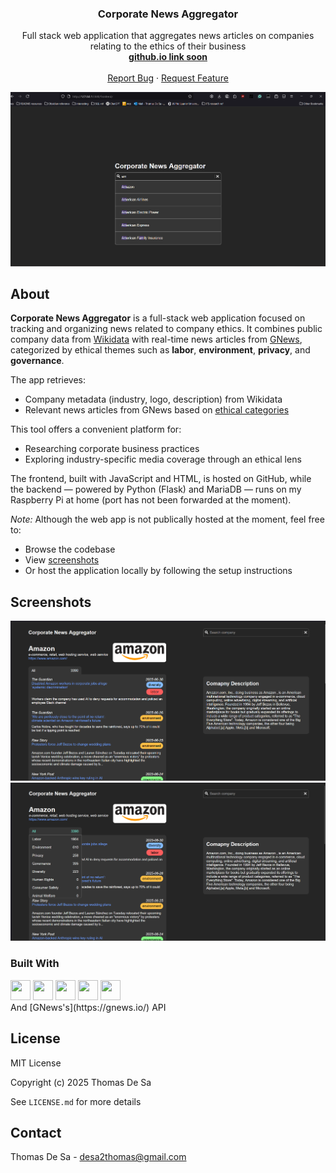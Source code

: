 <div align="center">
 

  <h3 align="center">Corporate News Aggregator </h3>

  <p align="center">
	Full stack web application that aggregates news articles on companies relating to the ethics of their business
    <br />
    <a href="https://desa-thomas.github.io/"><strong>github.io link soon</strong></a>
    <br />
    <br />
    <a href="https://github.com/desa-thomas/controversy-aggregator/issues/new?labels=bug&template=bug-report---.md">Report Bug</a>
    ·
    <a href="https://github.com/desa-thomas/controversy-aggregator/issues/new?labels=enhancement&template=feature-request---.md">Request Feature</a>
  </p>
</div>

![Search page](/screenshots/searchpage_ss.png)
## About
**Corporate News Aggregator** is a full-stack web application focused on tracking and organizing news related to company ethics. It combines public company data from [Wikidata](https://www.wikidata.org/wiki/Wikidata:Main_Page) with real-time news articles from [GNews](https://gnews.io/), categorized by ethical themes such as **labor**, **environment**, **privacy**, and **governance**.

The app retrieves:
- Company metadata (industry, logo, description) from Wikidata
- Relevant news articles from GNews based on [ethical categories](/backend/ethics_categories.py) 

This tool offers a convenient platform for:

- Researching corporate business practices
- Exploring industry-specific media coverage through an ethical lens

The frontend, built with JavaScript and HTML, is hosted on GitHub, while the backend — powered by Python (Flask) and MariaDB — runs on my Raspberry Pi at home (port has not been forwarded at the moment).

_Note:_ Although the web app is not publically hosted at the moment, feel free to: 

- Browse the codebase
- View [screenshots](/screenshots)
- Or host the application locally by following the setup instructions
## Screenshots

![company page](/screenshots/resultspage_ss.png)
![category select dropdown menu](/screenshots/dropdown_ss.png)
### Built With
<div>
<img height="32" width="32" src="https://cdn.simpleicons.org/javascript" /> 
<img height="32" width="32" src="https://cdn.simpleicons.org/python" />
<img height="32" width="32" src="https://cdn.simpleicons.org/flask/black/white" />
<img height="32" width="32" src="https://cdn.simpleicons.org/mariadb" />
<img height="32" width="32" src="https://cdn.simpleicons.org/raspberrypi" />
</div>
And [GNews's](https://gnews.io/) API

## License

MIT License

Copyright (c) 2025 Thomas De Sa

See `LICENSE.md` for more details

## Contact

Thomas De Sa - desa2thomas@gmail.com

